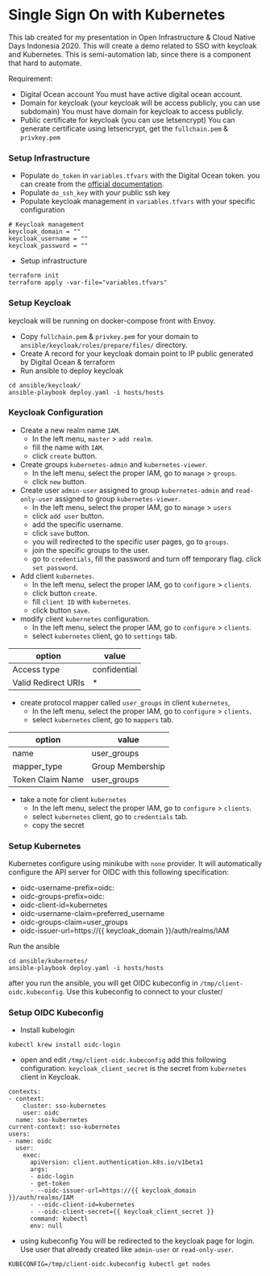 # Single Sign On with Kubernetes
This lab created for my presentation in Open Infrastructure & Cloud Native Days Indonesia 2020. This will create a demo related to SSO with keycloak and Kubernetes. This is semi-automation lab, since there is a component that hard to automate.

Requirement:
- Digital Ocean account
You must have active digital ocean account.
- Domain for keycloak (your keycloak will be access publicly, you can use subdomain)
You must have domain for keycloak to access publicly.
- Public certificate for keycloak (you can use letsencrypt)
You can generate certificate using letsencrypt, get the `fullchain.pem` & `privkey.pem`

### Setup Infrastructure
- Populate `do_token` in `variables.tfvars` with the Digital Ocean token. you can create from the [official documentation](https://www.digitalocean.com/docs/apis-clis/api/create-personal-access-token/).
- Populate `do_ssh_key` with your public ssh key
- Populate keycloak management in `variables.tfvars` with your specific configuration
```
# Keycloak management
keycloak_domain = ""
keycloak_username = ""
keycloak_password = ""
```
- Setup infrastructure
```
terraform init
terraform apply -var-file="variables.tfvars"
```

### Setup Keycloak
keycloak will be running on docker-compose front with Envoy.
- Copy `fullchain.pem` & `privkey.pem` for your domain to `ansible/keycloak/roles/prepare/files/` directory.
- Create A record for your keycloak domain point to IP public generated by Digital Ocean & terraform
- Run ansible to deploy keycloak
```
cd ansible/keycloak/
ansible-playbook deploy.yaml -i hosts/hosts
```

### Keycloak Configuration
- Create a new realm name `IAM`.
    - In the left menu, `master` > `add realm`.
    - fill the name with `IAM`.
    - click `create` button.
- Create groups `kubernetes-admin` and `kubernetes-viewer`.
    - In the left menu, select the proper IAM, go to `manage` > `groups`.
    - click `new` button.
- Create user `admin-user` assigned to group `kubernetes-admin` and `read-only-user` assigned to group `kubernetes-viewer`.
    - In the left menu, select the proper IAM, go to `manage` > `users`
    - click `add user` button.
    - add the specific username.
    - click `save` button.
    - you will redirected to the specific user pages, go to `groups`.
    - join the specific groups to the user.
    - go to `credentials`, fill the password and turn off temporary flag. click `set password`.
- Add client `kubernetes`.
    - In the left menu, select the proper IAM, go to `configure` > `clients`.
    - click button `create`.
    - fill `client ID` with `kubernetes`.
    - click button `save`.
- modify client `kubernetes` configuration.
    - In the left menu, select the proper IAM, go to `configure` > `clients`.
    - select `kubernetes` client, go to `settings` tab.

| option | value |
| - | - |
| Access type | confidential |
| Valid Redirect URIs | * |

- create protocol mapper called `user_groups` in client `kubernetes`,
    - In the left menu, select the proper IAM, go to `configure` > `clients`.
    - select `kubernetes` client, go to `mappers` tab.

| option | value |
| - | - |
| name | user_groups |
| mapper_type | Group Membership |
| Token Claim Name | user_groups |

- take a note for client `kubernetes`
    - In the left menu, select the proper IAM, go to `configure` > `clients`.
    - select `kubernetes` client, go to `credentials` tab.
    - copy the secret

### Setup Kubernetes
Kubernetes configure using minikube with `none` provider. It will automatically configure the API server for OIDC with this following specification:
- oidc-username-prefix=oidc:
- oidc-groups-prefix=oidc:
- oidc-client-id=kubernetes
- oidc-username-claim=preferred_username
- oidc-groups-claim=user_groups
- oidc-issuer-url=https://{{ keycloak_domain }}/auth/realms/IAM

Run the ansible
```
cd ansible/kubernetes/
ansible-playbook deploy.yaml -i hosts/hosts
```

after you run the ansible, you will get OIDC kubeconfig in `/tmp/client-oidc.kubeconfig`. Use this kubeconfig to connect to your cluster/

### Setup OIDC Kubeconfig
- Install kubelogin
```
kubectl krew install oidc-login
```
- open and edit `/tmp/client-oidc.kubeconfig`
add this following configuration. `keycloak_client_secret` is the secret from `kubernetes` client in Keycloak.
```
contexts:
- context:
    cluster: sso-kubernetes
    user: oidc
  name: sso-kubernetes
current-context: sso-kubernetes
users:
- name: oidc
  user:
    exec:
      apiVersion: client.authentication.k8s.io/v1beta1
      args:
      - oidc-login
      - get-token
      - --oidc-issuer-url=https://{{ keycloak_domain }}/auth/realms/IAM
      - --oidc-client-id=kubernetes
      - --oidc-client-secret={{ keycloak_client_secret }}
      command: kubectl
      env: null
```
- using kubeconfig
You will be redirected to the keycloak page for login. Use user that already created like `admin-user` or `read-only-user`.
```
KUBECONFIG=/tmp/client-oidc.kubeconfig kubectl get nodes
```
